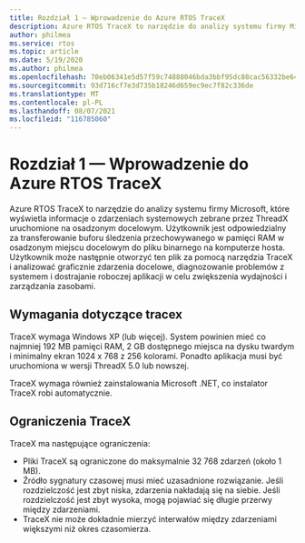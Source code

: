 ```yaml
---
title: Rozdział 1 — Wprowadzenie do Azure RTOS TraceX
description: Azure RTOS TraceX to narzędzie do analizy systemu firmy Microsoft, które wyświetla informacje o zdarzeniach systemowych zebrane przez ThreadX uruchomione na osadzonym docelowym.
author: philmea
ms.service: rtos
ms.topic: article
ms.date: 5/19/2020
ms.author: philmea
ms.openlocfilehash: 70eb06341e5d57f59c74888046bda3bbf95dc88cac56332be640d9576551796f
ms.sourcegitcommit: 93d716cf7e3d735b18246d659ec9ec7f82c336de
ms.translationtype: MT
ms.contentlocale: pl-PL
ms.lasthandoff: 08/07/2021
ms.locfileid: "116785060"
---
```

# <a name="chapter-1---introduction-to-azure-rtos-tracex"></a>Rozdział 1 — Wprowadzenie do Azure RTOS TraceX

Azure RTOS TraceX to narzędzie do analizy systemu firmy Microsoft, które wyświetla informacje o zdarzeniach systemowych zebrane przez ThreadX uruchomione na osadzonym docelowym. Użytkownik jest odpowiedzialny za transferowanie buforu śledzenia przechowywanego w pamięci RAM w osadzonym miejscu docelowym do pliku binarnego na komputerze hosta. Użytkownik może następnie otworzyć ten plik za pomocą narzędzia TraceX i analizować graficznie zdarzenia docelowe, diagnozowanie problemów z systemem i dostrajanie roboczej aplikacji w celu zwiększenia wydajności i zarządzania zasobami.

## <a name="tracex-requirements"></a>Wymagania dotyczące tracex

TraceX wymaga Windows XP (lub więcej). System powinien mieć co najmniej 192 MB pamięci RAM, 2 GB dostępnego miejsca na dysku twardym i minimalny ekran 1024 x 768 z 256 kolorami. Ponadto aplikacja musi być uruchomiona w wersji ThreadX 5.0 lub nowszej.

TraceX wymaga również zainstalowania Microsoft .NET, co instalator TraceX robi automatycznie.

## <a name="tracex-constraints"></a>Ograniczenia TraceX

TraceX ma następujące ograniczenia:

- Pliki TraceX są ograniczone do maksymalnie 32 768 zdarzeń (około 1 MB).
- Źródło sygnatury czasowej musi mieć uzasadnione rozwiązanie. Jeśli rozdzielczość jest zbyt niska, zdarzenia nakładają się na siebie. Jeśli rozdzielczość jest zbyt wysoka, mogą pojawiać się długie przerwy między zdarzeniami.
- TraceX nie może dokładnie mierzyć interwałów między zdarzeniami większymi niż okres czasomierza.
